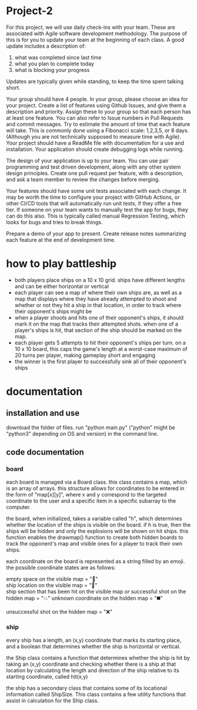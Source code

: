 # Project-2

For this project, we will use daily check-ins with your team.  These are associated with Agile software development methodology.  The purpose of this is for you to update your team at the beginning of each class.  A good update includes a description of:   

1) what was completed since last time 
2) what you plan to complete today 
3) what is blocking your progress 

Updates are typically given while standing, to keep the time spent talking short. 

Your group should have 4 people.  In your group, please choose an idea for your project.  Create a list of features using Github Issues, and give them a description and priority.  Assign these to your group so that each person has at least one feature.  You can also refer to Issue numbers in Pull Requests and commit messages.  Try to estimate the amount of time that each feature will take.  This is commonly done using a Fibonacci scale:  1,2,3,5, or 8 days.  (Although you are not technically supposed to measure time with Agile).  Your project should have a ReadMe file with documentation for a use and installation.  Your application should create debugging logs while running.  

The design of your application is up to your team. You can use pair programming and test driven development, along with any other system design principles.  Create one pull request per feature, with a description, and ask a team member to review the changes before merging.   

Your features should have some unit tests associated with each change.  It may be worth the time to configure your project with GitHub Actions, or other CI/CD tools that will automatically run unit tests, if they offer a free tier.  If someone on your team wants to manually test the app for bugs, they can do this also.  This is typically called manual Regression Testing, which looks for bugs and tries to break things. 

Prepare a demo of your app to present.  Create release notes summarizing each feature at the end of development time.

# how to play battleship

- both players place ships on a 10 x 10 grid. ships have different lengths and can be either horizontal or vertical
- each player can see a map of where their own ships are, as well as a map that displays where they have already attempted to shoot and whether or not they hit a ship in that location, in order to track where their opponent's ships might be
- when a player shoots and hits one of their opponent's ships, it should mark it on the map that tracks their attempted shots. when one of a player's ships is hit, that section of the ship should be marked on the map.
- each player gets 5 attempts to hit their opponent's ships per turn. on a 10 x 10 board, this caps the game's length at a worst-case maximum of 20 turns per player, making gameplay short and engaging
- the winner is the first player to successfully sink all of their opponent's ships

# documentation

## installation and use

download the folder of files. run "python main.py" ("python" might be "python3" depending on OS and version) in the command line.

## code documentation

### board

each board is managed via a Board class. this class contains a map, which is an array of arrays. this structure allows for coordinates to be entered in the form of "map[x][y]", where x and y correspond to the targeted coordinate to the user and a specific item in a specific subarray to the computer.

the board, when initialized, takes a variable called "h", which determines whether the location of the ships is visible on the board. if h is true, then the ships will be hidden and only the explosions will be shown on hit ships. this function enables the drawmap() function to create both hidden boards to track the opponent's map and visible ones for a player to track their own ships.

each coordinate on the board is represented as a string filled by an emoji. the possible coordinate states are as follows:

  empty space on the visible map = "🌊"  
  ship location on the visible map = "🚢"  
  ship section that has been hit on the visible map *or* successful shot on the hidden map = "💥" 
  unknown coordinate on the hidden map = "◼️"
  
  unsuccessful shot on the hidden map = "❌" 

### ship

every ship has a length, an (x,y) coordinate that marks its starting place, and a boolean that determines whether the ship is horizontal or vertical. 

the Ship class contains a function that determines whether the ship is hit by taking an (x,y) coordinate and checking whether there is a ship at that location by calculating the length and direction of the ship relative to its starting coordinate, called hit(x,y)

the ship has a secondary class that contains some of its locational information called ShipSize. This class contains a few utility functions that assist in calculation for the Ship class.
